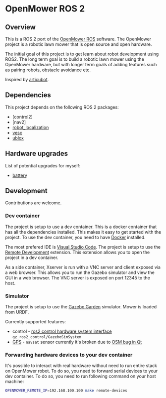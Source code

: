 # OpenMower ROS 2

## Overview

This is a ROS 2 port of the [OpenMower ROS](https://github.com/ClemensElflein/open_mower_ros/) software. The OpenMower project is a robotic lawn mower that is open source and open hardware.

The initial goal of this project is to get learn about robot development using ROS2. The long term goal is to build a robotic lawn mower using the OpenMower hardware, but with longer term goals of adding features such as pairing robots, obstacle avoidance etc.

Inspired by [articubot](https://github.com/joshnewans/articubot_one).

## Dependencies

This project depends on the following ROS 2 packages:
- [control2]
- [nav2]
- [robot_localization](https://github.com/cra-ros-pkg/robot_localization)
- [vesc](https://github.com/f1tenth/vesc/)
- [ublox](https://index.ros.org/p/ublox/github-KumarRobotics-ublox/#iron)

## Hardware upgrades

List of potential upgrades for myself:

- [battery](https://amelectronics.pl/produkt/akumulator-pakiet-7s4p-28v-14000mah-14ah-bms-10a/)

## Development

Contributions are welcome.

### Dev container

The project is setup to use a dev container. This is a docker container that has all the dependencies installed. This makes it easy to get started with the project. To use the dev container, you need to have [Docker](https://www.docker.com/) installed.

The most prefered IDE is [Visual Studio Code](https://code.visualstudio.com/). The project is setup to use the [Remote Development](https://marketplace.visualstudio.com/items?itemName=ms-vscode-remote.vscode-remote-extensionpack) extension. This extension allows you to open the project in a dev container.

As a side container, Xserver is run with a VNC server and client exposed via a web browser. This allows you to run the Gazebo simulator and view the GUI in a web browser. The VNC server is exposed on port 12345 to the host.

### Simulator

The project is setup to use the [Gazebo Garden](http://gazebosim.org/) simulator. Mower is loaded from URDF.

Currently supported features:
- control - [ros2 control hardware system interface](src/openmower/description/gazebo_control.xacro) `gz_ros2_control/GazeboSimSystem`
- [GPS](src/openmower/description/gps.xacro) - `navsat` sensor
    currently it's broken due to [OSM bug in Qt](https://github.com/gazebosim/gz-gui/issues/482)

### Forwarding hardware devices to your dev container

It's possible to interact with real hardware without need to run entire stack on OpenMower robot. To do so, you need to forward serial devices to your dev container. To do so, you need to run following command on your host machine:

```bash
OPENMOWER_REMOTE_IP=192.168.100.100 make remote-devices
